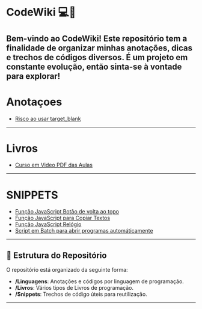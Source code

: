# CodeWiki 💻📘

Bem-vindo ao **CodeWiki**! Este repositório tem a finalidade de organizar minhas anotações, dicas e trechos de códigos diversos. É um projeto em constante evolução, então sinta-se à vontade para explorar!
---

# Anotaçoes

- [Risco ao usar target_blank](Anotações/problemas-target-blank.md)

---

# Livros

- [Curso em Video PDF das Aulas](LIVROS/curso-em-video-aulas-em-pdf/)

---

# SNIPPETS

- [Função JavaScript Botão de volta ao topo](Snippets/btn-volta-ao-topo.md)
- [Função JavaScript para Copiar Textos](Snippets/copiar-texto.md)
- [Função JavaScript Relógio](Snippets/relogio.md)
- [Script em Batch para abrir programas automáticamente](Snippets/turn-on.md)


---

## 📂 Estrutura do Repositório

O repositório está organizado da seguinte forma:

- **/Linguagens**: Anotações e códigos por linguagem de programação.
- **/Livros**: Vários tipos de Livros de programação.
- **/Snippets**: Trechos de código úteis para reutilização.

---